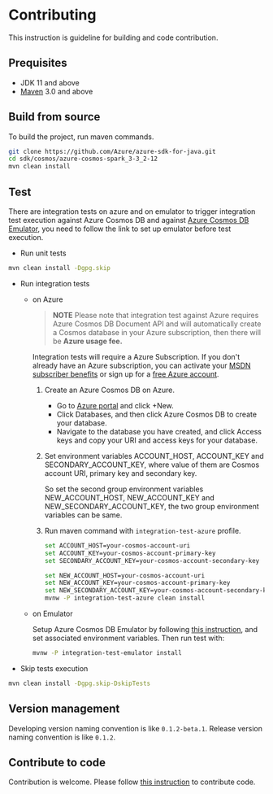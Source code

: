 # Contributing
This instruction is guideline for building and code contribution.

## Prequisites
- JDK 11 and above
- [Maven](https://maven.apache.org/) 3.0 and above

## Build from source
To build the project, run maven commands.

```bash
git clone https://github.com/Azure/azure-sdk-for-java.git 
cd sdk/cosmos/azure-cosmos-spark_3-3_2-12
mvn clean install
```

## Test
There are integration tests on azure and on emulator to trigger integration test execution
against Azure Cosmos DB and against 
[Azure Cosmos DB Emulator](https://docs.microsoft.com/azure/cosmos-db/local-emulator), you need to 
follow the link to set up emulator before test execution.

- Run unit tests
```bash
mvn clean install -Dgpg.skip
```

- Run integration tests
   - on Azure 
     >**NOTE** Please note that integration test against Azure requires Azure Cosmos DB Document 
     >API and will automatically create a Cosmos database in your Azure subscription, then there 
     >will be **Azure usage fee.**
 
     Integration tests will require a Azure Subscription. If you don't already have an Azure 
     subscription, you can activate your
      [MSDN subscriber benefits](https://azure.microsoft.com/pricing/member-offers/msdn-benefits-details/) 
      or sign up for a [free Azure account](https://azure.microsoft.com/free/). 
  
     1. Create an Azure Cosmos DB on Azure.
        - Go to [Azure portal](https://portal.azure.com/) and click +New.
        - Click Databases, and then click Azure Cosmos DB to create your database. 
        - Navigate to the database you have created, and click Access keys and copy your 
        URI and access keys for your database.
  
     2. Set environment variables ACCOUNT_HOST, ACCOUNT_KEY and SECONDARY_ACCOUNT_KEY, where value 
     of them are Cosmos account URI, primary key and secondary key. 
     
        So set the 
        second group environment variables NEW_ACCOUNT_HOST, NEW_ACCOUNT_KEY and 
        NEW_SECONDARY_ACCOUNT_KEY, the two group environment variables can be same.
     3. Run maven command with `integration-test-azure` profile. 
  
        ```bash
        set ACCOUNT_HOST=your-cosmos-account-uri
        set ACCOUNT_KEY=your-cosmos-account-primary-key
        set SECONDARY_ACCOUNT_KEY=your-cosmos-account-secondary-key
        
        set NEW_ACCOUNT_HOST=your-cosmos-account-uri
        set NEW_ACCOUNT_KEY=your-cosmos-account-primary-key
        set NEW_SECONDARY_ACCOUNT_KEY=your-cosmos-account-secondary-key
        mvnw -P integration-test-azure clean install
        ```
        
   - on Emulator
   
     Setup Azure Cosmos DB Emulator by following 
     [this instruction](https://docs.microsoft.com/azure/cosmos-db/local-emulator), and set 
     associated environment variables. Then run test with:
     ```bash
     mvnw -P integration-test-emulator install
     ```


- Skip tests execution
```bash
mvn clean install -Dgpg.skip-DskipTests
```

## Version management
Developing version naming convention is like `0.1.2-beta.1`. Release version naming convention is like `0.1.2`. 

## Contribute to code
Contribution is welcome. Please follow 
[this instruction](https://github.com/Azure/azure-sdk-for-java/blob/main/CONTRIBUTING.md) to contribute code.
